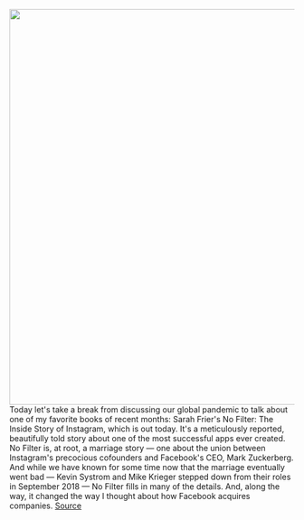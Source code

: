 <img src='https://cdn.vox-cdn.com/thumbor/mx-fNqzTqh8Gs7MxRZIWMAnjJJA=/0x0:2040x1360/1200x800/filters:focal(857x517:1183x843)/cdn.vox-cdn.com/uploads/chorus_image/image/66654654/acastro_190919_1777_instagram_0002.0.0.png' width='700px' /><br/>
Today let's take a break from discussing our global pandemic to talk about one of my favorite books of recent months: Sarah Frier's No Filter: The Inside Story of Instagram, which is out today. It's a meticulously reported, beautifully told story about one of the most successful apps ever created. No Filter is, at root, a marriage story — one about the union between Instagram's precocious cofounders and Facebook's CEO, Mark Zuckerberg. And while we have known for some time now that the marriage eventually went bad — Kevin Systrom and Mike Krieger  stepped down from their roles in September 2018 — No Filter fills in many of the details. And, along the way, it changed the way I thought about how Facebook acquires companies.
<a href='https://www.theverge.com/interface/2020/4/15/21220816/why-instagram-founders-quit-no-filter-sarah-frier-mark-zuckerberg'> Source <a/>